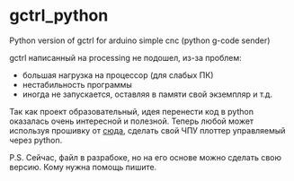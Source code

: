 # gctrl_python
Python version of gctrl for arduino simple cnc (python g-code sender)

gctrl написанный на processing не подошел, из-за проблем: 
- большая нагрузка на процессор (для слабых ПК) 
- нестабильность программы 
- иногда не запускается, оставляя в памяти свой экземпляр и т.д.

Так как проект образовательный, идея перенести код в python оказалась очень интересной и полезной. Теперь любой может используя прошивку от [сюда](  https://github.com/adidax/mini_cnc_plotter_firmware/blob/master/mini_cnc_plotter_firmware.ino), сделать свой ЧПУ плоттер управляемый через python.

 P.S.
 Сейчас, файл в разрабоке, но на его основе можно сделать свою версию. Кому нужна помощь пишите.
